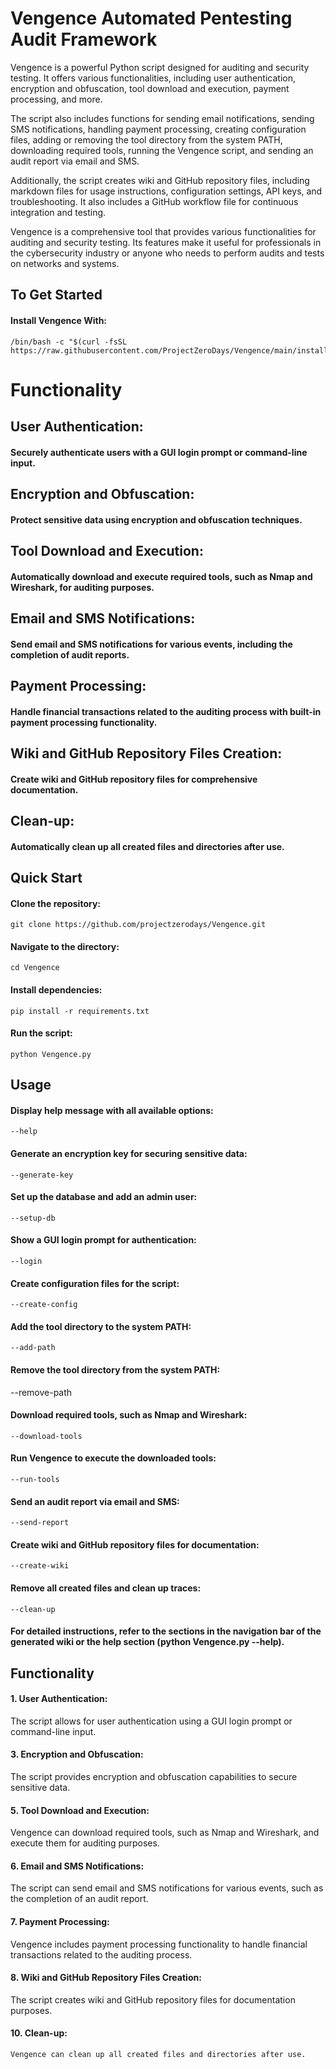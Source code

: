 # Vengence Automated Pentesting Audit Framework 

Vengence is a powerful Python script designed for auditing and security testing. It offers various functionalities, including user authentication, encryption and obfuscation, tool download and execution, payment processing, and more.

The script also includes functions for sending email notifications, sending SMS notifications, handling payment processing, creating configuration files, adding or removing the tool directory from the system PATH, downloading required tools, running the Vengence script, and sending an audit report via email and SMS.

Additionally, the script creates wiki and GitHub repository files, including markdown files for usage instructions, configuration settings, API keys, and troubleshooting. It also includes a GitHub workflow file for continuous integration and testing.

Vengence is a comprehensive tool that provides various functionalities for auditing and security testing. Its features make it useful for professionals in the cybersecurity industry or anyone who needs to perform audits and tests on networks and systems.

## To Get Started

#### Install Vengence With:

    /bin/bash -c "$(curl -fsSL https://raw.githubusercontent.com/ProjectZeroDays/Vengence/main/install.sh)"

# Functionality

## User Authentication: 

#### Securely authenticate users with a GUI login prompt or command-line input.


## Encryption and Obfuscation: 

#### Protect sensitive data using encryption and obfuscation techniques.


## Tool Download and Execution: 

#### Automatically download and execute required tools, such as Nmap and Wireshark, for auditing purposes.


## Email and SMS Notifications: 

#### Send email and SMS notifications for various events, including the completion of audit reports.


## Payment Processing: 

#### Handle financial transactions related to the auditing process with built-in payment processing functionality.


## Wiki and GitHub Repository Files Creation: 

#### Create wiki and GitHub repository files for comprehensive documentation.


## Clean-up: 

#### Automatically clean up all created files and directories after use.


## Quick Start

#### Clone the repository: 
   
    git clone https://github.com/projectzerodays/Vengence.git

#### Navigate to the directory: 
   
    cd Vengence

#### Install dependencies: 
   
    pip install -r requirements.txt

#### Run the script: 
   
    python Vengence.py


## Usage

#### Display help message with all available options:

    --help

#### Generate an encryption key for securing sensitive data:
    
    --generate-key
    
#### Set up the database and add an admin user:

    --setup-db

#### Show a GUI login prompt for authentication:

    --login

#### Create configuration files for the script:

    --create-config

#### Add the tool directory to the system PATH:

    --add-path

#### Remove the tool directory from the system PATH:

--remove-path

#### Download required tools, such as Nmap and Wireshark:
    
    --download-tools

#### Run Vengence to execute the downloaded tools:

    --run-tools 

#### Send an audit report via email and SMS:

    --send-report

#### Create wiki and GitHub repository files for documentation:

    --create-wiki

#### Remove all created files and clean up traces:

    --clean-up

#### For detailed instructions, refer to the sections in the navigation bar of the generated wiki or the help section (python Vengence.py --help).


## Functionality 

#### 1. **User Authentication**:

   The script allows for user authentication using a GUI login prompt or command-line input.
   
#### 3. **Encryption and Obfuscation**:
  
   The script provides encryption and obfuscation capabilities to secure sensitive data.
   
#### 5. **Tool Download and Execution**:

   Vengence can download required tools, such as Nmap and Wireshark, and execute them for auditing purposes.

#### 6. **Email and SMS Notifications**:
   
   The script can send email and SMS notifications for various events, such as the completion of an audit report.
   
#### 7. **Payment Processing**:
   
   Vengence includes payment processing functionality to handle financial transactions related to the auditing process.
   
#### 8. **Wiki and GitHub Repository Files Creation**:

   The script creates wiki and GitHub repository files for documentation purposes.
   
#### 10. **Clean-up**:

    Vengence can clean up all created files and directories after use.
